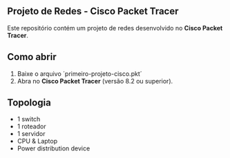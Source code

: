 ## Projeto de Redes - Cisco Packet Tracer
Este repositório contém um projeto de redes desenvolvido no **Cisco Packet Tracer**.

## Como abrir
1. Baixe o arquivo ´primeiro-projeto-cisco.pkt´
2. Abra no **Cisco Packet Tracer** (versão 8.2 ou superior).

## Topologia
- 1 switch
- 1 roteador
- 1 servidor
- CPU & Laptop
- Power distribution device
